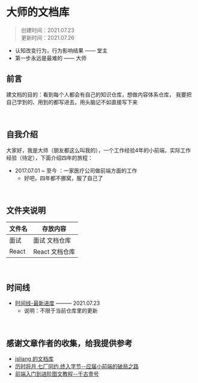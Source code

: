 # 大师的文档库 

>创建时间：2021.07.23  
>更新时间：2021.07.26

* 认知改变行为，行为影响结果 —— 堂主
* 第一步永远是最难的 —— 大师
&nbsp;  
## 前言  
建文档的目的：看到每个人都会有自己的知识仓库，想做内容体系仓库，
我要把自己学到的、用到的都写进去，用头脑记不如直接写下来

&nbsp;  
## 自我介绍  

大家好，我是大师（朋友都这么叫我的），一个工作经验4年的小前端，实际工作经验（待定），下面介绍四年的旅程：
* 2017.07.01 ~ 至今 ：一家医疗公司做前端方面的工作
  * 好吧，四年都不挪窝，服了自己了

&nbsp;  
## 文件夹说明  

| 文件名             | 存放内容                           |
| ------------------ | --------------------------------  |
| 面试               | 面试 文档仓库               |
| React              | React 文档仓库                      |


&nbsp;  
## 时间线
* [时间线-最新进度](Timeline.md) ——— 2021.07.23
  * 说明：不限于当前仓库里的更新

&nbsp;  
## 感谢文章作者的收集，给我提供参考
* [jsliang 的文档库](https://github.com/LiangJunrong/document-library)
* [历时将月,七厂同约,终入字节--应届小前端的破局之路](https://lengyuexin.github.io/gatsby/summary/)
* [前端入门到进阶图文教程--千古壹号](https://github.com/qianguyihao/Web)


